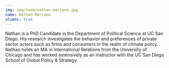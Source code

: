 ```yaml
---
img: img/team/nathan-mariano.jpg
name: Nathan Mariano
alumni: true
---
```



Nathan is a PhD Candidate in the Department of Political Science at UC San Diego. His research investigates the behavior and preferences of private sector actors such as firms and consumers in the realm of climate policy. Nathan holds an MA in International Relations from the University of Chicago and has worked extensively as an instructor with the UC San Diego School of Global Policy & Strategy.
